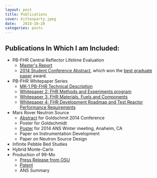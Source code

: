 ```yaml
---
layout: post
title: Publications
cover: kittenparty.jpeg
date:   2014-10-20
categories: posts
---
```


## Publications In Which I am Included:

* PB-FHR Central Reflector Lifetime Evaluation
  * [Master's Report](/papers/Report_Final.pdf)
  * [2014 Student Conference Abstract](/papers/munk_abstract_2014.pdf), which won the [best graduate paper](http://www.mne.psu.edu/news/news_detail.cfm?nid=366) award. 
* PB-FHR Whitepaper Series
  * [MK-1 PB-FHR Technical Description](http://fhr.nuc.berkeley.edu/wp-content/uploads/2014/10/14-002-PB-FHR_Design_Report_Final.pdf)
  * [Whitepaper 2: FHR Methods and Experiments program](http://fhr.nuc.berkeley.edu/wp-content/uploads/2013/08/12-002-FHR-Workshop-2-Report-Final.pdf)
  * [Whitepaper 3: FHR Materials, Fuels and Components](http://fhr.nuc.berkeley.edu/wp-content/uploads/2013/08/12-003-FHR-Workshop-3-Report-Final.pdf)
  * [Whitepaper 4: FHR Development Roadmap and Test Reactor Performance Requirements ](http://fhr.nuc.berkeley.edu/wp-content/uploads/2013/08/12-004-FHR-Workshop-4-Report-Final.pdf)
* Mars Rover Neutron Source
  * [Abstract](http://goldschmidt.info/2014/abstracts/abstractView?abstractId=1916) for Goldschmit 2014 Conference
  * Poster for Goldschmidt
  * [Poster](/papers/ANS_Anaheim_2014.pdf) for 2014 ANS Winter meeting, Anaheim, CA 
  * Paper on Instrumentation Development
  * Paper on Neutron Source Design
* Infinite Pebble Bed Studies
* Hybrid Monte-Carlo
* Production of 99-Mo
  * [Press Release from OSU](http://oregonstate.edu/terra/2014/05/oregon-state-nuclear-engineers-solve-looming-medical-isotope-shortage/)
  * [Patent](http://www.google.com/patents/US20120027152)
  * ANS Summary

